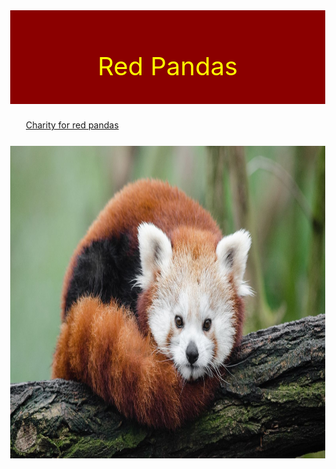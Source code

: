 <!Doctype html>
<html>
<head>
<title>Red Pandas
</title>
<style>
body {
margin: 0px;
}
.pad {
padding: 25px;
}
.header {
background-color: darkred;
color: yellow;
height: 100px;
font-size: 40px;
text-align: center;
}
.main-text {
background-colour: orange;
color: red;
width: 400px;
float: left;
}

</style>

</head>
<body>
<script>
var person = "Luke"
alert("I am Bad");
</script>
<div class="header pad">
<p> Red Pandas <p>
</div>
<div class="main-text pad">
<a href="https://www.redpandanetwork.org">Charity for red pandas<a>
</div>
<img src="1.jpg" style="height: 500px; float: right;"/>
</div>
</body>
</html>
